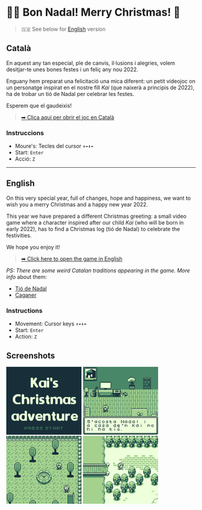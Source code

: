 # 🎅🏻 Bon Nadal! Merry Christmas! 🎄

> 🇬🇧 See below for [English](#English) version

## Català

En aquest any tan especial, ple de canvis, il·lusions i alegries, volem
desitjar-te unes bones festes i un feliç any nou 2022.

Enguany hem preparat una felicitació una mica diferent: un petit videojoc on
un personatge inspirat en el nostre fill *Kai* (que naixerà a principis de 2022),
ha de trobar un tió de Nadal per celebrar les festes.

Esperem que el gaudeixis!

> [➡ Clica aquí per obrir el joc en Català](https://fr3nd.github.io/nadal2021/build/web/)

### Instruccions

- Moure's: Tecles del cursor `⬆⬅⬇➡`
- Start: `Enter`
- Acció: `Z`

---

## English

On this very special year, full of changes, hope and happiness, we want to wish
you a merry Christmas and a happy new year 2022.

This year we have prepared a different Christmas greeting: a small video game
where a character inspired after our child *Kai* (who will be born in early 2022),
has to find a Christmas log (tió de Nadal) to celebrate the festivities.

We hope you enjoy it!

> [➡ Click here to open the game in English](https://fr3nd.github.io/nadal2021/nadal2021_en/build/web/)

*PS: There are some weird Catalan traditions appearing in the game. More info*
about them:

- [Tió de Nadal](https://en.wikipedia.org/wiki/Ti%C3%B3_de_Nadal)
- [Caganer](https://en.wikipedia.org/wiki/Caganer)

### Instructions

- Movement: Cursor keys `⬆⬅⬇➡`
- Start: `Enter`
- Action: `Z`

## Screenshots

![Intro screen](/img/intro.png)
![Home](/img/home.png)
![Park](/img/park.png)
![Forest](/img/forest.png)
